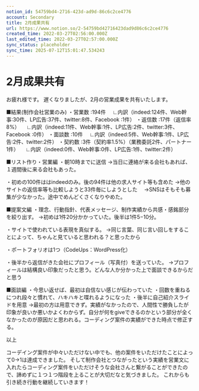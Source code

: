 ```yaml
---
notion_id: 54759bd4-2716-423d-ad9d-86c6c2ce4776
account: Secondary
title: 2月成果共有
url: https://www.notion.so/2-54759bd42716423dad9d86c6c2ce4776
created_time: 2022-03-27T02:56:00.000Z
last_edited_time: 2022-03-27T02:57:00.000Z
sync_status: placeholder
sync_time: 2025-07-12T15:01:47.534243
---
```

# 2月成果共有

お疲れ様です。
遅くなりましたが、2月の営業成果を共有いたします。

■結果(制作会社営業のみ)
・営業数 :194件
　∟内訳（indeed:124件、Web幹事:30件、LP広告:37件、twitter:8件、Facebook :1件）
・返信数 :17件（返信率8%）
　∟内訳（indeed:11件、Web幹事:1件、LP広告:2件、twitter:3件、Facebook :0件）
・面談数 :10件
　∟内訳（indeed:5件、Web幹事:1件、LP広告:2件、twitter:2件）
・契約数 :3件（契約率1.5%）（業務委託2件、パートナー1件）
　∟内訳（indeed:0件、Web幹事:0件、LP広告:1件、twitter:2件）

■リスト作り・営業編
・朝10時までに送信
 →当日に連絡が来る会社もあれば、１週間後に来る会社もあった。

・初めの100件ははindeedのみ。後の94件は他の求人サイト等も含めた
 →他のサイトの返信率等も比較しようと33件毎にしようとした
　→SNSはそもそも募集が少なかった。途中でめんどくさくなりやめた。

■提案文編
・理念、行動指針、代表メッセージ、制作実績から共感・感銘部分を絞り出す。
 →初めは1件20分かかっていた。後半は1件5−10分。

・サイトで使われている表現を真似する。
 →同じ言葉、同じ言い回しをすることによって、ちゃんと見ていると思われる？と思ったから

・ポートフォリオは1つ（CodeUps：WordPress化）

・後半から返信がきた会社にプロフィール（写真付）を送っていた。
 →プロフィールは結構良い印象だったと思う。どんな人か分かった上で面談できるからだと思う

■面談編
・今思い返せば、最初は自信ない感じが伝わっていた
・回数を重ねるにつれ段々と慣れて、ハキハキと喋れるようになった
・後半に自己紹介スライドを用意
 →最初の方は用意できず。実績がなかったので、人間性で勝負したが印象が良いか悪いかよくわからず。自分が何をgiveできるのかという部分が全くなかったのが原因だと思われる。コーディング案件の実績ができた時点で修正する。

以上

コーデイング案件が中々いただけない中でも、他の案件をいただけたことによって0→1は達成できました。
そして制作会社とつながったという実績を営業文に入れたらコーディング案件をいただけそうな会社さんと繋がることができたので、諦めずに１つ１つ階段を上ることが大切だなと気づきました。
これからも引き続き行動を継続していきます！